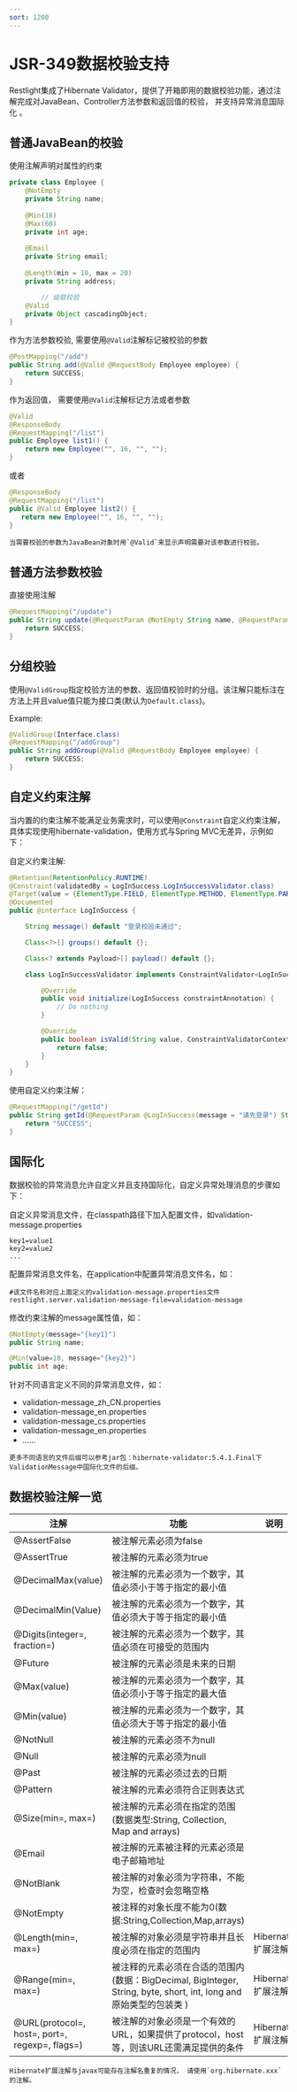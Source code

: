 ```yaml
---
sort: 1200
---
```


# JSR-349数据校验支持

Restlight集成了Hibernate Validator，提供了开箱即用的数据校验功能，通过注解完成对JavaBean、Controller方法参数和返回值的校验， 并支持异常消息国际化 。

## 普通JavaBean的校验

使用注解声明对属性的约束

```java
private class Employee {
	@NotEmpty
	private String name;
	
	@Min(18)
	@Max(60)
	private int age;
	
	@Email
	private String email;
	
	@Length(min = 10, max = 20)
	private String address;

        // 级联校验
	@Valid
	private Object cascadingObject;
}
```

作为方法参数校验, 需要使用`@Valid`注解标记被校验的参数

```java
@PostMapping("/add")
public String add(@Valid @RequestBody Employee employee) {
    return SUCCESS;
}
```

作为返回值， 需要使用`@Valid`注解标记方法或者参数

```java
@Valid
@ResponseBody
@RequestMapping("/list")
public Employee list1() {
    return new Employee("", 16, "", "");
}
```

或者

```java
@ResponseBody
@RequestMapping("/list")
public @Valid Employee list2() {
   return new Employee("", 16, "", "");
}
```

```note
当需要校验的参数为JavaBean对象时用`@Valid`来显示声明需要对该参数进行校验。
```

## 普通方法参数校验

直接使用注解

```java
@RequestMapping("/update")
public String update(@RequestParam @NotEmpty String name, @RequestParam @Length(min = 10, max = 20) String newAddress) {
    return SUCCESS;
}
```

## 分组校验

使用`@ValidGroup`指定校验方法的参数、返回值校验时的分组。该注解只能标注在方法上并且value值只能为接口类(默认为`Default.class`)。

Example:

```java
@ValidGroup(Interface.class)
@RequestMapping("/addGroup")
public String addGroup(@Valid @RequestBody Employee employee) {
    return SUCCESS;
}
```


## 自定义约束注解

当内置的约束注解不能满足业务需求时，可以使用`@Constraint`自定义约束注解，具体实现使用hibernate-validation，使用方式与Spring MVC无差异，示例如下：

自定义约束注解:

```java
@Retention(RetentionPolicy.RUNTIME)
@Constraint(validatedBy = LogInSuccess.LogInSuccessValidator.class)
@Target(value = {ElementType.FIELD, ElementType.METHOD, ElementType.PARAMETER})
@Documented
public @interface LogInSuccess {

    String message() default "登录校验未通过";

    Class<?>[] groups() default {};

    Class<? extends Payload>[] payload() default {};

    class LogInSuccessValidator implements ConstraintValidator<LogInSuccess, String> {

        @Override
        public void initialize(LogInSuccess constraintAnnotation) {
            // Do nothing
        }

        @Override
        public boolean isValid(String value, ConstraintValidatorContext context) {
            return false;
        }
    }
}
```

使用自定义约束注解：
```java
@RequestMapping("/getId")
public String getId(@RequestParam @LogInSuccess(message = "请先登录") String userName) {
    return "SUCCESS";
}
```

## 国际化


数据校验的异常消息允许自定义并且支持国际化，自定义异常处理消息的步骤如下：

自定义异常消息文件，在classpath路径下加入配置文件，如validation-message.properties

```properties
key1=value1
key2=value2
...
```
配置异常消息文件名，在application中配置异常消息文件名，如：

```properties
#该文件名称对应上面定义的validation-message.properties文件
restlight.server.validation-message-file=validation-message		
```

修改约束注解的message属性值，如：

```java
@NotEmpty(message="{key1}")
public String name;

@Min(value=18, message="{key2}")
public int age;
```
针对不同语言定义不同的异常消息文件，如：

- validation-message_zh_CN.properties
- validation-message_en.properties
- validation-message_cs.properties
- validation-message_en.properties
- ......



```tip
更多不同语言的文件后缀可以参考jar包：hibernate-validator:5.4.1.Final下ValidationMessage中国际化文件的后缀。
```



## 数据校验注解一览

| 注解                                          | 功能                                                         | 说明              |
| --------------------------------------------- | ------------------------------------------------------------ | ----------------- |
| @AssertFalse                                  | 被注解元素必须为false                                        |                   |
| @AssertTrue                                   | 被注解的元素必须为true                                       |                   |
| @DecimalMax(value)                            | 被注解的元素必须为一个数字，其值必须小于等于指定的最小值     |                   |
| @DecimalMin(Value)                            | 被注解的元素必须为一个数字，其值必须大于等于指定的最小值     |                   |
| @Digits(integer=, fraction=)                  | 被注解的元素必须为一个数字，其值必须在可接受的范围内         |                   |
| @Future                                       | 被注解的元素必须是未来的日期                                 |                   |
| @Max(value)                                   | 被注解的元素必须为一个数字，其值必须小于等于指定的最大值     |                   |
| @Min(value)                                   | 被注解的元素必须为一个数字，其值必须大于等于指定的最小值     |                   |
| @NotNull                                      | 被注解的元素必须不为null                                     |                   |
| @Null                                         | 被注解的元素必须为null                                       |                   |
| @Past                                         | 被注解的元素必须过去的日期                                   |                   |
| @Pattern                                      | 被注解的元素必须符合正则表达式                               |                   |
| @Size(min=, max=)                             | 被注解的元素必须在指定的范围(数据类型:String, Collection, Map and arrays) |                   |
| @Email                                        | 被注解的元素被注释的元素必须是电子邮箱地址                   |         |
| @NotBlank                                     | 被注解的对象必须为字符串，不能为空，检查时会忽略空格         |  |
| @NotEmpty                                     | 被注释的对象长度不能为0(数据:String,Collection,Map,arrays)   |  |
| @Length(min=, max=)                           | 被注解的对象必须是字符串并且长度必须在指定的范围内           | Hibernate扩展注解 |
| @Range(min=, max=)                            | 被注释的元素必须在合适的范围内 (数据：BigDecimal, BigInteger, String, byte, short, int, long and 原始类型的包装类 ) | Hibernate扩展注解 |
| @URL(protocol=, host=, port=, regexp=, flags=) | 被注解的对象必须是一个有效的URL，如果提供了protocol，host等，则该URL还需满足提供的条件 | Hibernate扩展注解 |

```tip
Hibernate扩展注解与javax可能存在注解名重复的情况， 请使用`org.hibernate.xxx`的注解。 
```